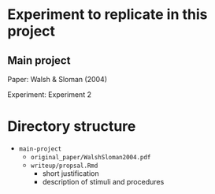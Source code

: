 # Experiment to replicate in this project

## Main project

Paper: Walsh & Sloman (2004)

Experiment: Experiment 2

# Directory structure

* `main-project`
	- `original_paper/WalshSloman2004.pdf`
	- `writeup/propsal.Rmd`
		* short justification
		* description of stimuli and procedures